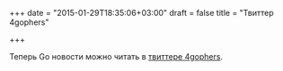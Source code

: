 +++
date = "2015-01-29T18:35:06+03:00"
draft = false
title = "Твиттер 4gophers"

+++

<p>Теперь Go новости можно читать в <a href="https://twitter.com/4gophers">твиттере 4gophers</a>.</p>

